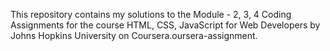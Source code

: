 This repository contains my solutions to the Module - 2, 3, 4 Coding Assignments for the course HTML, CSS, JavaScript for Web Developers by Johns Hopkins University on Coursera.oursera-assignment.
